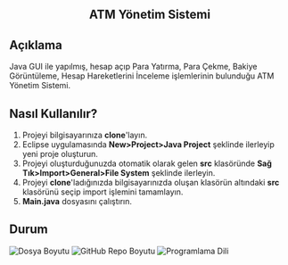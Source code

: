 <h2 align="center">ATM Yönetim Sistemi</h2>

## Açıklama
Java GUI ile yapılmış, hesap açıp Para Yatırma, Para Çekme, Bakiye Görüntüleme, Hesap Hareketlerini İnceleme işlemlerinin bulunduğu ATM Yönetim Sistemi.

## Nasıl Kullanılır?
1) Projeyi bilgisayarınıza <b>clone</b>'layın.
2) Eclipse uygulamasında <strong>New>Project>Java Project</strong> şeklinde ilerleyip yeni proje oluşturun.
3) Projeyi oluşturduğunuzda otomatik olarak gelen <b>src</b> klasöründe <strong>Sağ Tık>Import>General>File System</strong> şeklinde ilerleyin.
4) Projeyi <b>clone</b>'ladığınızda bilgisayarınızda oluşan klasörün altındaki <b>src</b> klasörünü seçip import işlemini tamamlayın.
5) <b>Main.java</b> dosyasını çalıştırın.

## Durum
![Dosya Boyutu](https://img.shields.io/badge/42%2C9%20KB-gray?style=flat&logo=github&label=file%20size&color=green)
![GitHub Repo Boyutu](https://img.shields.io/github/repo-size/kaansahin04/ATM_Java?logo=github&color=green)
![Programlama Dili](https://img.shields.io/github/languages/top/kaansahin04/ATM_Java?color=A49410)

